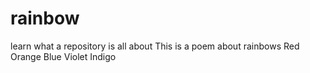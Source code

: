 # rainbow
learn what a repository is all about
This is a poem about rainbows
Red 
Orange 
Blue
Violet
Indigo
